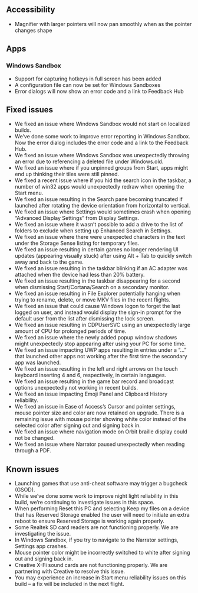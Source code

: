 ## Accessibility
* Magnifier with larger pointers will now pan smoothly when as the pointer changes shape

## Apps
### Windows Sandbox
- Support for capturing hotkeys in full screen has been added
- A configuration file can now be set for Windows Sandboxes
- Error dialogs will now show an error code and a link to Feedback Hub

## Fixed issues
* We fixed an issue where Windows Sandbox would not start on localized builds.
* We’ve done some work to improve error reporting in Windows Sandbox. Now the error dialog includes the error code and a link to the Feedback Hub.
* We fixed an issue where Windows Sandbox was unexpectedly throwing an error due to referencing a deleted file under Windows.old.
* We fixed an issue where if you unpinned groups from Start, apps might end up thinking their tiles were still pinned.
* We fixed a recent issue where if you hid the search icon in the taskbar, a number of win32 apps would unexpectedly redraw when opening the Start menu.
* We fixed an issue resulting in the Search pane becoming truncated if launched after rotating the device orientation from horizontal to vertical.
* We fixed an issue where Settings would sometimes crash when opening “Advanced Display Settings” from Display Settings.
* We fixed an issue where it wasn’t possible to add a drive to the list of folders to exclude when setting up Enhanced Search in Settings.
* We fixed an issue where there were unexpected characters in the text under the Storage Sense listing for temporary files.
* We fixed an issue resulting in certain games no longer rendering UI updates (appearing visually stuck) after using Alt + Tab to quickly switch away and back to the game.
* We fixed an issue resulting in the taskbar blinking if an AC adapter was attached when the device had less than 20% battery.
* We fixed an issue resulting in the taskbar disappearing for a second when dismissing Start/Cortana/Search on a secondary monitor.
* We fixed an issue resulting in File Explorer potentially hanging when trying to rename, delete, or move MKV files in the recent flights.
* We fixed an issue that could cause Windows logon to forget the last logged on user, and instead would display the sign-in prompt for the default user from the list after dismissing the lock screen.
* We fixed an issue resulting in CDPUserSVC using an unexpectedly large amount of CPU for prolonged periods of time.
* We fixed an issue where the newly added popup window shadows might unexpectedly stop appearing after using your PC for some time.
* We fixed an issue impacting UWP apps resulting in entries under a “…” that launched other apps not working after the first time the secondary app was launched.
* We fixed an issue resulting in the left and right arrows on the touch keyboard inserting 4 and 6, respectively, in certain languages.
* We fixed an issue resulting in the game bar record and broadcast options unexpectedly not working in recent builds.
* We fixed an issue impacting Emoji Panel and Clipboard History reliability.
* We fixed an issue in Ease of Access’s Cursor and pointer settings, mouse pointer size and color are now retained on upgrade. There is a remaining issue with mouse pointer showing white color instead of the selected color after signing out and signing back in.
* We fixed an issue where navigation mode on Orbit braille display could not be changed.
* We fixed an issue where Narrator paused unexpectedly when reading through a PDF.

## Known issues
* Launching games that use anti-cheat software may trigger a bugcheck (GSOD).
* While we’ve done some work to improve night light reliability in this build, we’re continuing to investigate issues in this space.
* When performing Reset this PC and selecting Keep my files on a device that has Reserved Storage enabled the user will need to initiate an extra reboot to ensure Reserved Storage is working again properly.
* Some Realtek SD card readers are not functioning properly. We are investigating the issue.
* In Windows Sandbox, if you try to navigate to the Narrator settings, Settings app crashes.
* Mouse pointer color might be incorrectly switched to white after signing out and signing back in.
* Creative X-Fi sound cards are not functioning properly. We are partnering with Creative to resolve this issue.
* You may experience an increase in Start menu reliability issues on this build – a fix will be included in the next flight.